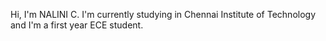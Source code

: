 Hi, I'm NALINI C. I'm currently studying in Chennai Institute of Technology and I'm a first year ECE student.

